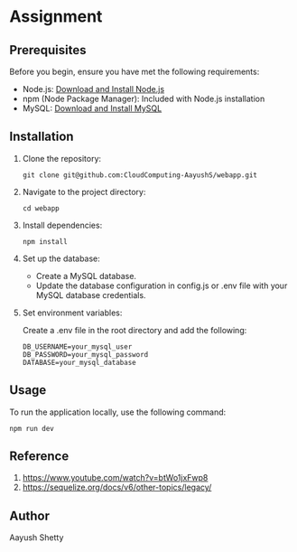 # Assignment 

## Prerequisites

Before you begin, ensure you have met the following requirements:

- Node.js: [Download and Install Node.js](https://nodejs.org/)
- npm (Node Package Manager): Included with Node.js installation
- MySQL: [Download and Install MySQL](https://www.mysql.com/)
  
## Installation

1. Clone the repository:

    ```
    git clone git@github.com:CloudComputing-AayushS/webapp.git
    ```

2. Navigate to the project directory:

    ```
    cd webapp
    ```

3. Install dependencies:

    ```
    npm install
    ```

4. Set up the database:

    - Create a MySQL database.
    - Update the database configuration in config.js or .env file with your MySQL database credentials.


5. Set environment variables:

    Create a .env file in the root directory and add the following:

    ```env
    DB_USERNAME=your_mysql_user
    DB_PASSWORD=your_mysql_password
    DATABASE=your_mysql_database
    ```
    

## Usage

To run the application locally, use the following command:

```
npm run dev
```

## Reference 
1. https://www.youtube.com/watch?v=btWo1jxFwp8
2. https://sequelize.org/docs/v6/other-topics/legacy/


## Author

Aayush Shetty
